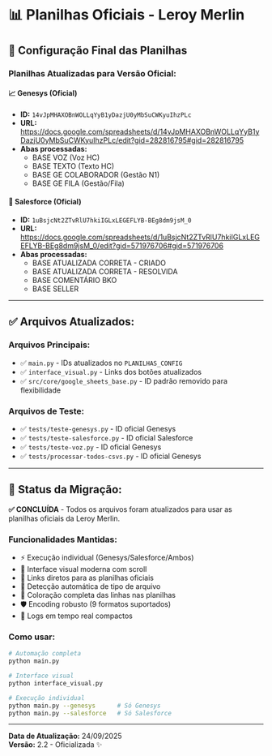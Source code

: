 # 📊 Planilhas Oficiais - Leroy Merlin

## 🎯 **Configuração Final das Planilhas**

### **Planilhas Atualizadas para Versão Oficial:**

#### 📈 **Genesys (Oficial)**
- **ID:** `14vJpMHAXOBnWOLLqYyB1yDazjU0yMbSuCWKyuIhzPLc`
- **URL:** https://docs.google.com/spreadsheets/d/14vJpMHAXOBnWOLLqYyB1yDazjU0yMbSuCWKyuIhzPLc/edit?gid=282816795#gid=282816795
- **Abas processadas:**
  - BASE VOZ (Voz HC)
  - BASE TEXTO (Texto HC)
  - BASE GE COLABORADOR (Gestão N1)
  - BASE GE FILA (Gestão/Fila)

#### 💼 **Salesforce (Oficial)**
- **ID:** `1uBsjcNt2ZTvRlU7hkiIGLxLEGEFLYB-BEg8dm9jsM_0`
- **URL:** https://docs.google.com/spreadsheets/d/1uBsjcNt2ZTvRlU7hkiIGLxLEGEFLYB-BEg8dm9jsM_0/edit?gid=571976706#gid=571976706
- **Abas processadas:**
  - BASE ATUALIZADA CORRETA - CRIADO
  - BASE ATUALIZADA CORRETA - RESOLVIDA
  - BASE COMENTÁRIO BKO
  - BASE SELLER

---

## ✅ **Arquivos Atualizados:**

### **Arquivos Principais:**
- ✅ `main.py` - IDs atualizados no `PLANILHAS_CONFIG`
- ✅ `interface_visual.py` - Links dos botões atualizados
- ✅ `src/core/google_sheets_base.py` - ID padrão removido para flexibilidade

### **Arquivos de Teste:**
- ✅ `tests/teste-genesys.py` - ID oficial Genesys
- ✅ `tests/teste-salesforce.py` - ID oficial Salesforce  
- ✅ `tests/teste-voz.py` - ID oficial Genesys
- ✅ `tests/processar-todos-csvs.py` - ID oficial Genesys

---

## 🚀 **Status da Migração:**

**✅ CONCLUÍDA** - Todos os arquivos foram atualizados para usar as planilhas oficiais da Leroy Merlin.

### **Funcionalidades Mantidas:**
- ⚡ Execução individual (Genesys/Salesforce/Ambos)
- 🎨 Interface visual moderna com scroll
- 🔗 Links diretos para as planilhas oficiais
- 🎯 Detecção automática de tipo de arquivo
- 🌈 Coloração completa das linhas nas planilhas
- 🛡️ Encoding robusto (9 formatos suportados)
- 📝 Logs em tempo real compactos

### **Como usar:**
```bash
# Automação completa
python main.py

# Interface visual
python interface_visual.py

# Execução individual
python main.py --genesys      # Só Genesys
python main.py --salesforce   # Só Salesforce
```

---

**Data de Atualização:** 24/09/2025  
**Versão:** 2.2 - Oficializada ✨